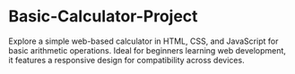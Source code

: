 # Basic-Calculator-Project
Explore a simple web-based calculator in HTML, CSS, and JavaScript for basic arithmetic operations. Ideal for beginners learning web development, it features a responsive design for compatibility across devices.
